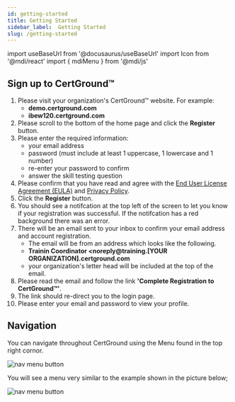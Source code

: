 ```yaml
---
id: getting-started
title: Getting Started
sidebar_label:  Getting Started
slug: /getting-started
---
```

import useBaseUrl from '@docusaurus/useBaseUrl'
import Icon from '@mdi/react'
import { mdiMenu } from '@mdi/js'

## Sign up to CertGround&trade;

1. Please visit your organization's CertGround&trade; website. For example:
    - **demo.certground.com**
    - **ibew120.certground.com**
2. Please scroll to the bottom of the home page and click the **Register** button.
3. Please enter the required information:
    - your email address
    - password (must include at least 1 uppercase, 1 lowercase and 1 number)
    - re-enter your password to confirm
    - answer the skill testing question
4. Please confirm that you have read and agree with the [End User License Agreement (EULA)](/eula) and [Privacy Policy](/privacy-policy).
5. Click the **Register** button.
6. You should see a notifcation at the top left of the screen to let you know if your registration was successful.
If the notifcation has a red background there was an error.
7. There will be an email sent to your inbox to confirm your email address and account registration.
    - The email will be from an address which looks like the following.
    - **Trainin Coordinator <noreply@training.[YOUR ORGANIZATION].certground.com**
    - your organization's letter head will be included at the top of the email.
8. Please read the email and follow the link **'Complete Registration to CertGround&trade;'**.
9. The link should re-direct you to the login page.
10. Please enter your email and password to view your profile.

## Navigation

You can navigate throughout CertGround using the Menu found in the top right cornor.
<div style={{display: 'flex', justifyContent: 'center', marginBottom: '1rem'}}>
<img src={useBaseUrl('../static/img/nav-button.png')} alt="nav menu button" />
</div>

You will see a menu very similar to the example shown in the picture below;
<div style={{display: 'flex', justifyContent: 'center'}}>
<img src={useBaseUrl('../static/img/nav-menu.png')} alt="nav menu button" />
</div>


